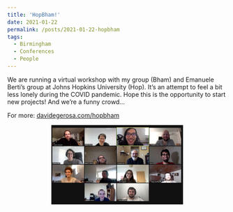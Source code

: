 ```yaml
---
title: 'HopBham!'
date: 2021-01-22
permalink: /posts/2021-01-22-hopbham
tags:
  - Birmingham
  - Conferences
  - People
---
```


We are running a virtual workshop with my group (Bham) and Emanuele Berti’s group at Johns Hopkins University (Hop). It’s an attempt to feel a bit less lonely during the COVID pandemic. Hope this is the opportunity to start new projects! And we’re a funny crowd…

For more: [davidegerosa.com/hopbham](/hopbham)

<p style="text-align: center;">
  <img src="/images/hopbham_workshop.jpg" alt="Hopbham workshop" style="max-width: 60%; height: auto;" />
</p>
